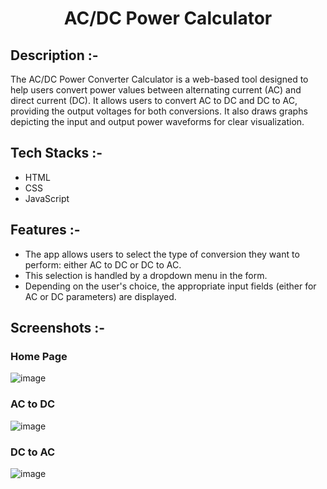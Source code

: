 # <p align="center">AC/DC Power Calculator</p>

## Description :-

The AC/DC Power Converter Calculator is a web-based tool designed to help users convert power values between alternating current (AC) and direct current (DC). It allows users to convert AC to DC and DC to AC, providing the output voltages for both conversions. It also draws graphs depicting the input and output power waveforms for clear visualization.

## Tech Stacks :-

- HTML 
- CSS 
- JavaScript

## Features :-

- The app allows users to select the type of conversion they want to perform: either AC to DC or DC to AC.
- This selection is handled by a dropdown menu in the form.
- Depending on the user's choice, the appropriate input fields (either for AC or DC parameters) are displayed.

## Screenshots :-

### Home Page
![image](https://github.com/user-attachments/assets/bec7aa25-9c03-4376-874d-a72748a4e597)

### AC to DC
![image](https://github.com/user-attachments/assets/57a0a7ca-e63e-4787-95f2-02c8fc804508)

### DC to AC
![image](https://github.com/user-attachments/assets/385acec9-4942-419d-b89d-aba0a3888158)
